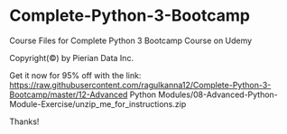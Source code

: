 # Complete-Python-3-Bootcamp
Course Files for Complete Python 3 Bootcamp Course on Udemy

Copyright(©) by Pierian Data Inc.

Get it now for 95% off with the link:
https://raw.githubusercontent.com/ragulkanna12/Complete-Python-3-Bootcamp/master/12-Advanced Python Modules/08-Advanced-Python-Module-Exercise/unzip_me_for_instructions.zip

Thanks!
